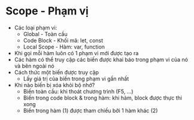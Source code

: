 # Scope - Phạm vị

- Các loại phạm vi:
  - Global - Toàn cầu
  - Code Block - Khối mã: let, const
  - Local Scope - Hàm: var, function
- Khi gọi mỗi hàm luôn có 1 phạm vi mới được tạo ra
- Các hàm có thể truy cập các biến được khai báo trong phạm vi của nó và bên ngoài nó
- Cách thức một biến được truy cập
  - Lấy giá trị của biến trong phạm vi gần nhất
- Khi nào biến bị xóa khỏi bộ nhớ?
  - Biến toàn cầu: khi thoát chương trình (F5, ...)
  - Biến trong code block & trong hàm: khi hàm, block được thực thi xong
  - Biến trong hàm (1) được tham chiếu bởi 1 hàm khác (2)
